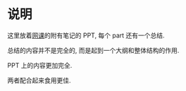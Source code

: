 # 说明

这里放着[网课](https://www.icourse163.org/course/HIT-1002331006)的附有笔记的 PPT, 每个 part 还有一个总结.

总结的内容并不是完全的, 而是起到一个大纲和整体结构的作用.

PPT 上的内容更加完全.

两者配合起来食用更佳.

